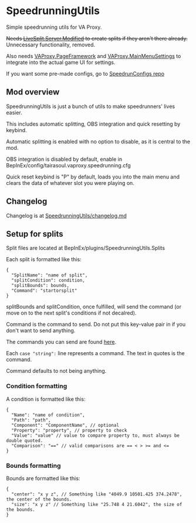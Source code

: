 # SpeedrunningUtils

Simple speedrunning utils for VA Proxy.

~~Needs [LiveSplit.Server.Modified](https://github.com/tairasoul/LiveSplit.Server.Modified) to create splits if they aren't there already.~~
Unnecessary functionality, removed.

Also needs [VAProxy.PageFramework](https://github.com/tairasoul/VAProxy.PageFramework) and [VAProxy.MainMenuSettings](https://github.com/tairasoul/VAProxy.MainMenuSettings) to integrate into the actual game UI for settings.

If you want some pre-made configs, go to [SpeedrunConfigs repo](https://github.com/tairasoul/VAProxy.SpeedrunConfigs)

## Mod overview

SpeedrunningUtils is just a bunch of utils to make speedrunners' lives easier.

This includes automatic splitting, OBS integration and quick resetting by keybind.

Automatic splitting is enabled with no option to disable, as it is central to the mod.

OBS integration is disabled by default, enable in BepInEx/config/tairasoul.vaproxy.speedrunning.cfg

Quick reset keybind is "P" by default, loads you into the main menu and clears the data of whatever slot you were playing on.

## Changelog

Changelog is at [SpeedrunningUtils/changelog.md](https://github.com/tairasoul/VAProxy.SpeedrunningUtils/blob/master/changelog.md)

## Setup for splits

Split files are located at BepInEx/plugins/SpeedrunningUtils.Splits

Each split is formatted like this:

```json5
{
  "SplitName": "name of split",
  "splitCondition": condition,
  "splitBounds": bounds,
  "Command": "startorsplit"
}
```

splitBounds and splitCondition, once fulfilled, will send the command (or move on to the next split's conditions if not decalred).

Command is the command to send. Do not put this key-value pair in if you don't want to send anything.

The commands you can send are found [here](https://github.com/LiveSplit/LiveSplit/blob/master/src/LiveSplit.Core/Server/CommandServer.cs#L155).

Each `case "string":` line represents a command. The text in quotes is the command.

Command defaults to not being anything.

### Condition formatting

A condition is formatted like this:

```json5
{
  "Name": "name of condition",
  "Path": "path",
  "Component": "ComponentName", // optional
  "Property": "property", // property to check
  "Value": "value" // value to compare property to, must always be double quoted.
  "Comparison": "==" // valid comparisons are == < > >= and <=
}
```

### Bounds formatting

Bounds are formatted like this:

```json5
{
  "center": "x y z", // Something like "4049.9 10501.425 374.2478", the center of the bounds.
  "size": "x y z" // Something like "25.748 4 21.6042", the size of the bounds.
}
```
